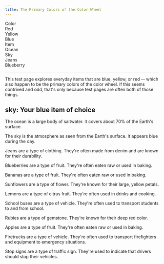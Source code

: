 ```yaml
---
title: The Primary Colors of the Color Wheel
---
```


<div id="markdoc-chooser"><div><div class="markdoc-pref__container"><div class="markdoc-pref__label">Color</div><div class="markdoc-pref__pill " data-pref-id="color" data-option-id="red">Red</div><div class="markdoc-pref__pill " data-pref-id="color" data-option-id="yellow">Yellow</div><div class="markdoc-pref__pill selected" data-pref-id="color" data-option-id="blue">Blue</div></div><div class="markdoc-pref__container"><div class="markdoc-pref__label">Item</div><div class="markdoc-pref__pill " data-pref-id="item" data-option-id="ocean">Ocean</div><div class="markdoc-pref__pill selected" data-pref-id="item" data-option-id="sky">Sky</div><div class="markdoc-pref__pill " data-pref-id="item" data-option-id="jeans">Jeans</div><div class="markdoc-pref__pill " data-pref-id="item" data-option-id="blueberry">Blueberry</div></div><hr /></div></div>
<div id="markdoc-content"><article><p>This test page explores everyday items that are blue, yellow, or red -- which also happen to be the primary colors of the color wheel. If this seems contrived and odd, that's only because test pages are often both of those things.</p><h2>sky: Your blue item of choice</h2><div class="markdoc__toggleable" data-if=34><div class="markdoc__toggleable markdoc__hidden" data-if=30><p>The ocean is a large body of saltwater. It covers about 70% of the Earth's surface.</p></div><div class="markdoc__toggleable" data-if=31><p>The sky is the atmosphere as seen from the Earth's surface. It appears blue during the day.</p></div><div class="markdoc__toggleable markdoc__hidden" data-if=32><p>Jeans are a type of clothing. They're often made from denim and are known for their durability.</p></div><div class="markdoc__toggleable markdoc__hidden" data-if=33><p>Blueberries are a type of fruit. They're often eaten raw or used in baking.</p></div></div><div class="markdoc__toggleable markdoc__hidden" data-if=35><div class="markdoc__toggleable markdoc__hidden" data-if=37><p>Bananas are a type of fruit. They're often eaten raw or used in baking.</p></div><div class="markdoc__toggleable markdoc__hidden" data-if=38><p>Sunflowers are a type of flower. They're known for their large, yellow petals.</p></div><div class="markdoc__toggleable markdoc__hidden" data-if=39><p>Lemons are a type of citrus fruit. They're often used in drinks and cooking.</p></div><div class="markdoc__toggleable markdoc__hidden" data-if=40><p>School buses are a type of vehicle. They're often used to transport students to and from school.</p></div></div><div class="markdoc__toggleable markdoc__hidden" data-if=36><div class="markdoc__toggleable markdoc__hidden" data-if=41><p>Rubies are a type of gemstone. They're known for their deep red color.</p></div><div class="markdoc__toggleable markdoc__hidden" data-if=42><p>Apples are a type of fruit. They're often eaten raw or used in baking.</p></div><div class="markdoc__toggleable markdoc__hidden" data-if=43><p>Firetrucks are a type of vehicle. They're often used to transport firefighters and equipment to emergency situations.</p></div><div class="markdoc__toggleable markdoc__hidden" data-if=44><p>Stop signs are a type of traffic sign. They're used to indicate that drivers should stop their vehicles.</p></div></div></article></div>
  <script>    clientRenderer.initialize({        pagePrefsConfig: [{"n":"Color","i":"color","o":"primary_color_options"},{"n":"Item","i":"item","o":"<COLOR>_item_options"}],        prefOptionsConfig: {"primary_color_options":[{"n":"Red","i":"red"},{"n":"Yellow","i":"yellow"},{"n":"Blue","d":true,"i":"blue"}],"red_item_options":[{"n":"Ruby","i":"ruby"},{"n":"Apple","d":true,"i":"apple"},{"n":"Firetruck","i":"firetruck"},{"n":"Stop sign","i":"stop_sign"}],"yellow_item_options":[{"n":"Banana","d":true,"i":"banana"},{"n":"Sunflower","i":"sunflower"},{"n":"Lemon","i":"lemon"},{"n":"School bus","i":"school_bus"}],"blue_item_options":[{"n":"Ocean","i":"ocean"},{"n":"Sky","d":true,"i":"sky"},{"n":"Jeans","i":"jeans"},{"n":"Blueberry","i":"blueberry"}]},        selectedValsByPrefId: {"color":"blue","item":"sky"},        ifFunctionsByRef: {"30":{"$$mdtype":"Function","name":"equals","parameters":{"0":{"$$mdtype":"Variable","path":["item"],"value":"sky"},"1":"ocean"},"value":false,"ref":"30"},"31":{"$$mdtype":"Function","name":"equals","parameters":{"0":{"$$mdtype":"Variable","path":["item"],"value":"sky"},"1":"sky"},"value":true,"ref":"31"},"32":{"$$mdtype":"Function","name":"equals","parameters":{"0":{"$$mdtype":"Variable","path":["item"],"value":"sky"},"1":"jeans"},"value":false,"ref":"32"},"33":{"$$mdtype":"Function","name":"equals","parameters":{"0":{"$$mdtype":"Variable","path":["item"],"value":"sky"},"1":"blueberry"},"value":false,"ref":"33"},"34":{"$$mdtype":"Function","name":"equals","parameters":{"0":{"$$mdtype":"Variable","path":["color"],"value":"blue"},"1":"blue"},"value":true,"ref":"34"},"35":{"$$mdtype":"Function","name":"equals","parameters":{"0":{"$$mdtype":"Variable","path":["color"],"value":"blue"},"1":"yellow"},"value":false,"ref":"35"},"36":{"$$mdtype":"Function","name":"equals","parameters":{"0":{"$$mdtype":"Variable","path":["color"],"value":"blue"},"1":"red"},"value":false,"ref":"36"},"37":{"$$mdtype":"Function","name":"equals","parameters":{"0":{"$$mdtype":"Variable","path":["item"],"value":"sky"},"1":"banana"},"value":false,"ref":"37"},"38":{"$$mdtype":"Function","name":"equals","parameters":{"0":{"$$mdtype":"Variable","path":["item"],"value":"sky"},"1":"sunflower"},"value":false,"ref":"38"},"39":{"$$mdtype":"Function","name":"equals","parameters":{"0":{"$$mdtype":"Variable","path":["item"],"value":"sky"},"1":"lemon"},"value":false,"ref":"39"},"40":{"$$mdtype":"Function","name":"equals","parameters":{"0":{"$$mdtype":"Variable","path":["item"],"value":"sky"},"1":"school_bus"},"value":false,"ref":"40"},"41":{"$$mdtype":"Function","name":"equals","parameters":{"0":{"$$mdtype":"Variable","path":["item"],"value":"sky"},"1":"ruby"},"value":false,"ref":"41"},"42":{"$$mdtype":"Function","name":"equals","parameters":{"0":{"$$mdtype":"Variable","path":["item"],"value":"sky"},"1":"apple"},"value":false,"ref":"42"},"43":{"$$mdtype":"Function","name":"equals","parameters":{"0":{"$$mdtype":"Variable","path":["item"],"value":"sky"},"1":"firetruck"},"value":false,"ref":"43"},"44":{"$$mdtype":"Function","name":"equals","parameters":{"0":{"$$mdtype":"Variable","path":["item"],"value":"sky"},"1":"stop_sign"},"value":false,"ref":"44"}}    });  </script>  

